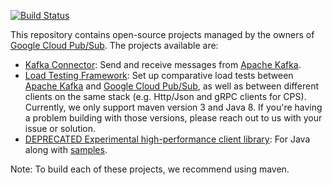 [![Build Status](https://travis-ci.org/GoogleCloudPlatform/pubsub.svg?branch=master)](https://travis-ci.org/GoogleCloudPlatform/pubsub) 

This repository contains open-source projects managed by the owners of
[Google Cloud Pub/Sub](https://cloud.google.com/pubsub/). The projects
available are:

* [Kafka Connector](https://github.com/GoogleCloudPlatform/pubsub/tree/master/kafka-connector):
  Send and receive messages from [Apache Kafka](http://kafka.apache.org).
* [Load Testing Framework](https://github.com/GoogleCloudPlatform/pubsub/tree/master/load-test-framework):
  Set up comparative load tests between [Apache Kafka](http://kafka.apache.org)
  and [Google Cloud Pub/Sub](https://cloud.google.com/pubsub/), as well as
  between different clients on the same stack (e.g. Http/Json and gRPC clients
  for CPS). Currently, we only support maven version 3 and Java 8.
  If you're having a problem building with those versions, please reach out to us with your issue or solution.
* [DEPRECATED Experimental high-performance client library](https://github.com/GoogleCloudPlatform/pubsub/tree/master/client):
  For Java along with [samples](https://github.com/GoogleCloudPlatform/google-cloud-java/tree/master/google-cloud-examples/src/main/java/com/google/cloud/examples/pubsub/snippets).

Note: To build each of these projects, we recommend using maven.
